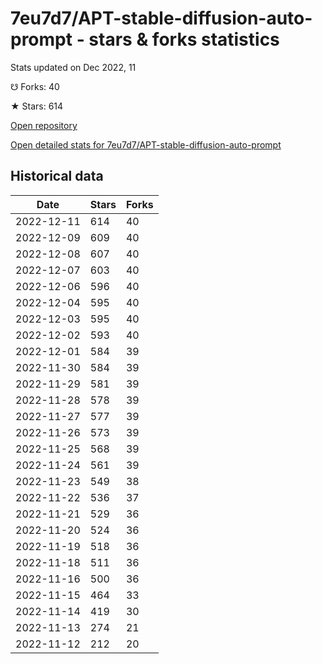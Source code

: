 # 7eu7d7/APT-stable-diffusion-auto-prompt - stars & forks statistics

Stats updated on Dec 2022, 11

☋ Forks: 40

★ Stars: 614

[Open repository](https://github.com/7eu7d7/APT-stable-diffusion-auto-prompt)

[Open detailed stats for 7eu7d7/APT-stable-diffusion-auto-prompt](https://reviewgithub.com/rep/7eu7d7/APT-stable-diffusion-auto-prompt)

## Historical data
| Date | Stars | Forks |
|------|-------|-------|
| 2022-12-11 | 614 | 40 | 
| 2022-12-09 | 609 | 40 | 
| 2022-12-08 | 607 | 40 | 
| 2022-12-07 | 603 | 40 | 
| 2022-12-06 | 596 | 40 | 
| 2022-12-04 | 595 | 40 | 
| 2022-12-03 | 595 | 40 | 
| 2022-12-02 | 593 | 40 | 
| 2022-12-01 | 584 | 39 | 
| 2022-11-30 | 584 | 39 | 
| 2022-11-29 | 581 | 39 | 
| 2022-11-28 | 578 | 39 | 
| 2022-11-27 | 577 | 39 | 
| 2022-11-26 | 573 | 39 | 
| 2022-11-25 | 568 | 39 | 
| 2022-11-24 | 561 | 39 | 
| 2022-11-23 | 549 | 38 | 
| 2022-11-22 | 536 | 37 | 
| 2022-11-21 | 529 | 36 | 
| 2022-11-20 | 524 | 36 | 
| 2022-11-19 | 518 | 36 | 
| 2022-11-18 | 511 | 36 | 
| 2022-11-16 | 500 | 36 | 
| 2022-11-15 | 464 | 33 | 
| 2022-11-14 | 419 | 30 | 
| 2022-11-13 | 274 | 21 | 
| 2022-11-12 | 212 | 20 | 

